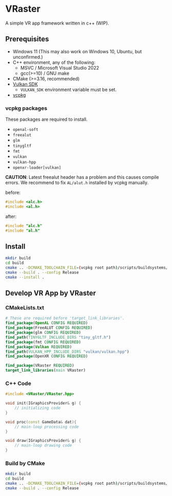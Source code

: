 # VRaster

A simple VR app framework written in c++ (WIP).

## Prerequisites

- Windows 11 (This may also work on Windows 10, Ubuntu, but unconfirmed.)
- C++ environment, any of the following:
    - MSVC / Microsoft Visual Studio 2022
    - gcc(>=10) / GNU make
- CMake (>=3.16, recommended)
- [Vulkan SDK](https://vulkan.lunarg.com/sdk/home)
    - `VULKAN_SDK` environment variable must be set.
- [vcpkg](https://github.com/microsoft/vcpkg)

### vcpkg packages

These packages are required to install.

- `openal-soft`
- `freealut`
- `glm`
- `tinygltf`
- `fmt`
- `vulkan`
- `vulkan-hpp`
- `openxr-loader[vulkan]`

**CAUTION**: Latest freealut header has a problem and this causes compile errors.
We recommend to fix `AL/alut.h` installed by vcpkg manually.

before:
```cpp
#include <alc.h>
#include <al.h>
```
after:
```cpp
#include "alc.h"
#include "al.h"
```

## Install

```sh
mkdir build
cd build
cmake .. -DCMAKE_TOOLCHAIN_FILE=(vcpkg root path)/scripts/buildsystems/vcpkg.cmake -DCMAKE_INSTALL_PREFIX=(install path)
cmake --build . --config Release
cmake --install .
```

## Develop VR App by VRaster

### CMakeLists.txt

```cmake
# These are required before 'target_link_libraries'.
find_package(OpenAL CONFIG REQUIRED)
find_package(FreeALUT CONFIG REQUIRED)
find_package(glm CONFIG REQUIRED)
find_path(TINYGLTF_INCLUDE_DIRS "tiny_gltf.h")
find_package(fmt CONFIG REQUIRED)
find_package(Vulkan REQUIRED)
find_path(VULKAN_HPP_INCLUDE_DIRS "vulkan/vulkan.hpp")
find_package(OpenXR CONFIG REQUIRED)

find_package(VRaster REQUIRED)
target_link_libraries(main VRaster)
```

### C++ Code

```cpp
#include <VRaster/VRaster.hpp>

void init(IGraphicsProvider& g) {
    // initializing code
}

void proc(const GameData& dat){
    // main-loop processing code
}

void draw(IGraphicsProvider& g) {
    // main-loop drawing code
}
```

### Build by CMake 

```sh
mkdir build
cd build
cmake .. -DCMAKE_TOOLCHAIN_FILE=(vcpkg root path)/scripts/buildsystems/vcpkg.cmake -DVRaster_DIR=(install path)/share/cmake/VRaster
cmake --build . --config Release
```
